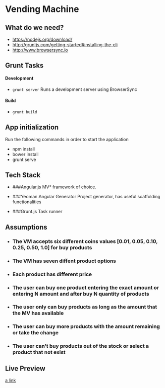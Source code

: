 Vending Machine
=====

## What do we need?

- https://nodejs.org/download/
- http://gruntjs.com/getting-started#installing-the-cli
- http://www.browsersync.io

## Grunt Tasks

#### Development
- `grunt server` Runs a development server using BrowserSync

#### Build
- `grunt build` 

## App initialization
Run the following commands in order to start the application

* npm install
* bower install
* grunt serve


## Tech Stack

* ###Angular.js
  MV* framework of choice.

* ###Yeoman Angular Generator
  Project generator, has useful scaffolding functionalities

* ###Grunt.js
  Task runner

## Assumptions

* ### The VM accepts six different coins values [0.01, 0.05, 0.10, 0.25, 0.50, 1.0] for buy products
* ### The VM has seven diffent product options
* ### Each product has different price
* ### The user can buy one product entering the exact amount or entering N amount and after buy N quantity of products
* ### The user only can buy products as long as the amount that the MV has available
* ### The user can buy more products with the amount remaining or take the change
* ### The user can't buy products out of the stock or select a product that not exist


## Live Preview
[a link](http://lobcode.com/test/vending-machine)




